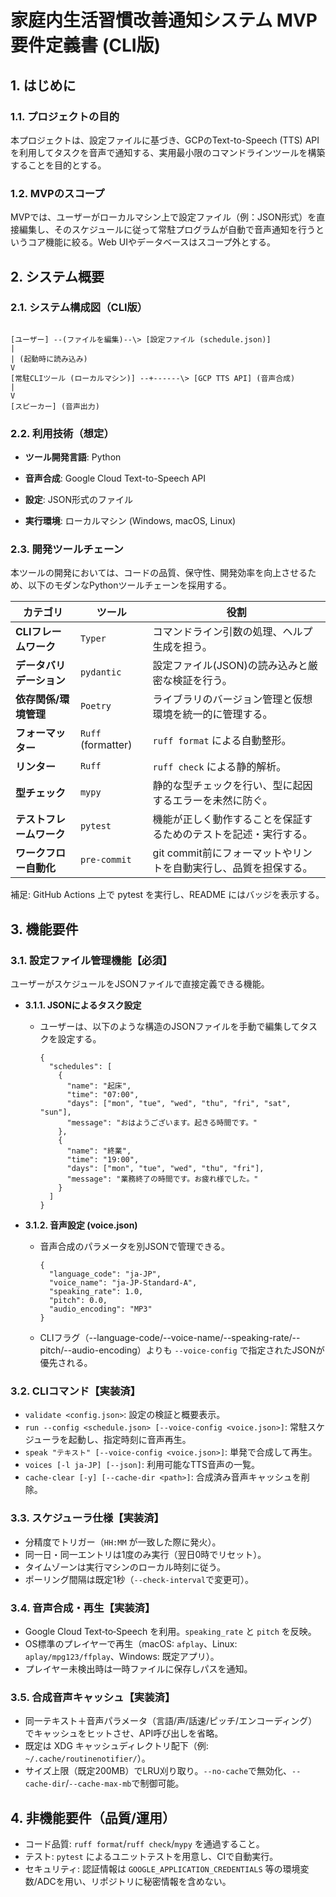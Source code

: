 # 家庭内生活習慣改善通知システム MVP要件定義書 (CLI版)

## 1. はじめに

### 1.1. プロジェクトの目的

本プロジェクトは、設定ファイルに基づき、GCPのText-to-Speech (TTS) APIを利用してタスクを音声で通知する、実用最小限のコマンドラインツールを構築することを目的とする。

### 1.2. MVPのスコープ

MVPでは、ユーザーがローカルマシン上で設定ファイル（例：JSON形式）を直接編集し、そのスケジュールに従って常駐プログラムが自動で音声通知を行うというコア機能に絞る。Web UIやデータベースはスコープ外とする。

## 2. システム概要

### 2.1. システム構成図（CLI版）

```

[ユーザー] --(ファイルを編集)--\> [設定ファイル (schedule.json)]
|
| (起動時に読み込み)
V
[常駐CLIツール (ローカルマシン)] --+------\> [GCP TTS API] (音声合成)
|
V
[スピーカー] (音声出力)

````

### 2.2. 利用技術（想定）

* **ツール開発言語**: Python

* **音声合成**: Google Cloud Text-to-Speech API

* **設定**: JSON形式のファイル

* **実行環境**: ローカルマシン (Windows, macOS, Linux)

### 2.3. 開発ツールチェーン

本ツールの開発においては、コードの品質、保守性、開発効率を向上させるため、以下のモダンなPythonツールチェーンを採用する。

| **カテゴリ** | **ツール** | **役割** | 
| ------------ | ---------- | -------- |
| **CLIフレームワーク** | `Typer` | コマンドライン引数の処理、ヘルプ生成を担う。 | 
| **データバリデーション** | `pydantic` | 設定ファイル(JSON)の読み込みと厳密な検証を行う。 | 
| **依存関係/環境管理** | `Poetry` | ライブラリのバージョン管理と仮想環境を統一的に管理する。 | 
| **フォーマッター** | `Ruff` (formatter) | `ruff format` による自動整形。 | 
| **リンター** | `Ruff` | `ruff check` による静的解析。 | 
| **型チェック** | `mypy` | 静的な型チェックを行い、型に起因するエラーを未然に防ぐ。 | 
| **テストフレームワーク** | `pytest` | 機能が正しく動作することを保証するためのテストを記述・実行する。 | 
| **ワークフロー自動化** | `pre-commit` | git commit前にフォーマットやリントを自動実行し、品質を担保する。 | 

補足: GitHub Actions 上で pytest を実行し、README にはバッジを表示する。

## 3. 機能要件

### 3.1. 設定ファイル管理機能【必須】

ユーザーがスケジュールをJSONファイルで直接定義できる機能。

* **3.1.1. JSONによるタスク設定**

  * ユーザーは、以下のような構造のJSONファイルを手動で編集してタスクを設定する。

    ```
    {
      "schedules": [
        {
          "name": "起床",
          "time": "07:00",
          "days": ["mon", "tue", "wed", "thu", "fri", "sat", "sun"],
          "message": "おはようございます。起きる時間です。"
        },
        {
          "name": "終業",
          "time": "19:00",
          "days": ["mon", "tue", "wed", "thu", "fri"],
          "message": "業務終了の時間です。お疲れ様でした。"
        }
      ]
    }
    
    ```

* **3.1.2. 音声設定 (voice.json)**

  * 音声合成のパラメータを別JSONで管理できる。

    ```
    {
      "language_code": "ja-JP",
      "voice_name": "ja-JP-Standard-A",
      "speaking_rate": 1.0,
      "pitch": 0.0,
      "audio_encoding": "MP3"
    }
    ```

  * CLIフラグ（--language-code/--voice-name/--speaking-rate/--pitch/--audio-encoding）よりも `--voice-config` で指定されたJSONが優先される。

### 3.2. CLIコマンド【実装済】

* `validate <config.json>`: 設定の検証と概要表示。
* `run --config <schedule.json> [--voice-config <voice.json>]`:
  常駐スケジューラを起動し、指定時刻に音声再生。
* `speak "テキスト" [--voice-config <voice.json>]`: 単発で合成して再生。
* `voices [-l ja-JP] [--json]`: 利用可能なTTS音声の一覧。
* `cache-clear [-y] [--cache-dir <path>]`: 合成済み音声キャッシュを削除。

### 3.3. スケジューラ仕様【実装済】

* 分精度でトリガー（`HH:MM` が一致した際に発火）。
* 同一日・同一エントリは1度のみ実行（翌日0時でリセット）。
* タイムゾーンは実行マシンのローカル時刻に従う。
* ポーリング間隔は既定1秒（`--check-interval`で変更可）。

### 3.4. 音声合成・再生【実装済】

* Google Cloud Text‑to‑Speech を利用。`speaking_rate` と `pitch` を反映。
* OS標準のプレイヤーで再生（macOS: `afplay`、Linux: `aplay/mpg123/ffplay`、Windows: 既定アプリ）。
* プレイヤー未検出時は一時ファイルに保存しパスを通知。

### 3.5. 合成音声キャッシュ【実装済】

* 同一テキスト＋音声パラメータ（言語/声/話速/ピッチ/エンコーディング）でキャッシュをヒットさせ、API呼び出しを省略。
* 既定は XDG キャッシュディレクトリ配下（例: `~/.cache/routinenotifier/`）。
* サイズ上限（既定200MB）でLRU刈り取り。`--no-cache`で無効化、`--cache-dir`/`--cache-max-mb`で制御可能。

## 4. 非機能要件（品質/運用）

* コード品質: `ruff format`/`ruff check`/`mypy` を通過すること。
* テスト: `pytest` によるユニットテストを用意し、CIで自動実行。
* セキュリティ: 認証情報は `GOOGLE_APPLICATION_CREDENTIALS` 等の環境変数/ADCを用い、リポジトリに秘密情報を含めない。
